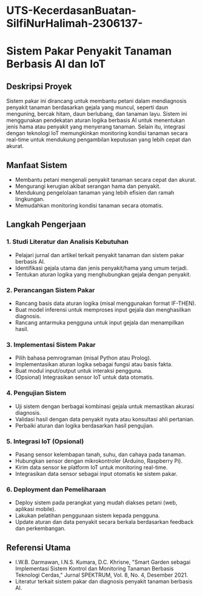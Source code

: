 # UTS-KecerdasanBuatan-SilfiNurHalimah-2306137-
# Sistem Pakar Penyakit Tanaman Berbasis AI dan IoT

## Deskripsi Proyek
Sistem pakar ini dirancang untuk membantu petani dalam mendiagnosis penyakit tanaman berdasarkan gejala yang muncul, seperti daun menguning, bercak hitam, daun berlubang, dan tanaman layu. Sistem ini menggunakan pendekatan aturan logika berbasis AI untuk menentukan jenis hama atau penyakit yang menyerang tanaman. Selain itu, integrasi dengan teknologi IoT memungkinkan monitoring kondisi tanaman secara real-time untuk mendukung pengambilan keputusan yang lebih cepat dan akurat.


## Manfaat Sistem
- Membantu petani mengenali penyakit tanaman secara cepat dan akurat.
- Mengurangi kerugian akibat serangan hama dan penyakit.
- Mendukung pengelolaan tanaman yang lebih efisien dan ramah lingkungan.
- Memudahkan monitoring kondisi tanaman secara otomatis.

## Langkah Pengerjaan

### 1. Studi Literatur dan Analisis Kebutuhan
- Pelajari jurnal dan artikel terkait penyakit tanaman dan sistem pakar berbasis AI.
- Identifikasi gejala utama dan jenis penyakit/hama yang umum terjadi.
- Tentukan aturan logika yang menghubungkan gejala dengan penyakit.

### 2. Perancangan Sistem Pakar
- Rancang basis data aturan logika (misal menggunakan format IF-THEN).
- Buat model inferensi untuk memproses input gejala dan menghasilkan diagnosis.
- Rancang antarmuka pengguna untuk input gejala dan menampilkan hasil.

### 3. Implementasi Sistem Pakar
- Pilih bahasa pemrograman (misal Python atau Prolog).
- Implementasikan aturan logika sebagai fungsi atau basis fakta.
- Buat modul input/output untuk interaksi pengguna.
- (Opsional) Integrasikan sensor IoT untuk data otomatis.

### 4. Pengujian Sistem
- Uji sistem dengan berbagai kombinasi gejala untuk memastikan akurasi diagnosis.
- Validasi hasil dengan data penyakit nyata atau konsultasi ahli pertanian.
- Perbaiki aturan dan logika berdasarkan hasil pengujian.

### 5. Integrasi IoT (Opsional)
- Pasang sensor kelembapan tanah, suhu, dan cahaya pada tanaman.
- Hubungkan sensor dengan mikrokontroler (Arduino, Raspberry Pi).
- Kirim data sensor ke platform IoT untuk monitoring real-time.
- Integrasikan data sensor sebagai input otomatis ke sistem pakar.

### 6. Deployment dan Pemeliharaan
- Deploy sistem pada perangkat yang mudah diakses petani (web, aplikasi mobile).
- Lakukan pelatihan penggunaan sistem kepada pengguna.
- Update aturan dan data penyakit secara berkala berdasarkan feedback dan perkembangan.


## Referensi Utama
- I.W.B. Darmawan, I.N.S. Kumara, D.C. Khrisne, "Smart Garden sebagai Implementasi Sistem Kontrol dan Monitoring Tanaman Berbasis Teknologi Cerdas," Jurnal SPEKTRUM, Vol. 8, No. 4, Desember 2021.
- Literatur terkait sistem pakar dan diagnosis penyakit tanaman berbasis AI.
